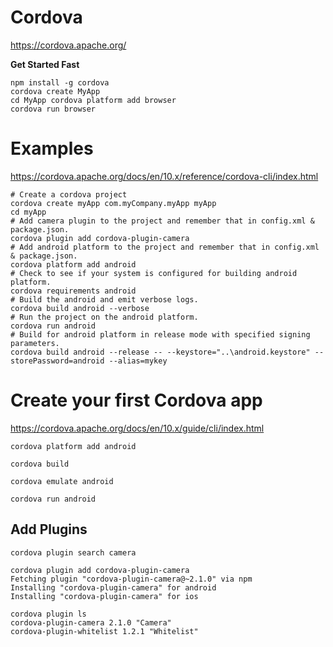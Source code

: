 # Cordova #

<https://cordova.apache.org/>

**Get Started Fast**

```
npm install -g cordova
cordova create MyApp
cd MyApp cordova platform add browser
cordova run browser
```

# Examples #

<https://cordova.apache.org/docs/en/10.x/reference/cordova-cli/index.html>

```
# Create a cordova project
cordova create myApp com.myCompany.myApp myApp
cd myApp
# Add camera plugin to the project and remember that in config.xml & package.json.
cordova plugin add cordova-plugin-camera
# Add android platform to the project and remember that in config.xml & package.json.
cordova platform add android
# Check to see if your system is configured for building android platform.
cordova requirements android
# Build the android and emit verbose logs.
cordova build android --verbose
# Run the project on the android platform.
cordova run android
# Build for android platform in release mode with specified signing parameters.
cordova build android --release -- --keystore="..\android.keystore" --storePassword=android --alias=mykey
```

# Create your first Cordova app #

<https://cordova.apache.org/docs/en/10.x/guide/cli/index.html>

```shell
cordova platform add android
```

```shell
cordova build
```

```shell
cordova emulate android
```

```shell
cordova run android
```

## Add Plugins ##

```shell
cordova plugin search camera
```

```shell
cordova plugin add cordova-plugin-camera
Fetching plugin "cordova-plugin-camera@~2.1.0" via npm
Installing "cordova-plugin-camera" for android
Installing "cordova-plugin-camera" for ios
```

```shell
cordova plugin ls
cordova-plugin-camera 2.1.0 "Camera"
cordova-plugin-whitelist 1.2.1 "Whitelist"
```
